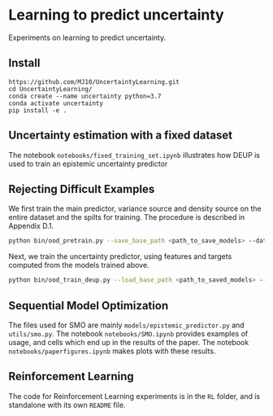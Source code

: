 # Learning to predict uncertainty

Experiments on learning to predict uncertainty.

## Install

```
https://github.com/MJ10/UncertaintyLearning.git
cd UncertaintyLearning/
conda create --name uncertainty python=3.7
conda activate uncertainty
pip install -e .
```

## Uncertainty estimation with a fixed dataset
The notebook `notebooks/fixed_training_set.ipynb` illustrates how DEUP is used to train an epistemic uncertainty predictor


## Rejecting Difficult Examples
We first train the main predictor, variance source and density source on the entire dataset and the spilts for training. The procedure is described in Appendix D.1. 
```bash
python bin/ood_pretrain.py --save_base_path <path_to_save_models> --data_base_path <path_to_store/load_data>
```

Next, we train the uncertainty predictor, using features and targets computed from the models trained above.
```bash
python bin/ood_train_deup.py --load_base_path <path_to_saved_models> --data_base_path <path_to_store/load_data> --features <feature_string>
```


## Sequential Model Optimization
The files used for SMO are mainly `models/epistemic_predictor.py` and `utils/smo.py`. 
The notebook `notebooks/SMO.ipynb` provides examples of usage, and cells which end up in the results of the paper. The notebook `notebooks/paperfigures.ipynb` makes plots with these results.


## Reinforcement Learning
The code for Reinforcement Learning experiments is in the `RL` folder, and is standalone with its own `README` file.